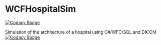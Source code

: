 # WCFHospitalSim

[![Codacy Badge](https://api.codacy.com/project/badge/Grade/96e47afda4944c738a119f6e1cc1edc2)](https://app.codacy.com/app/jose.esteves.mail/WCFHospitalSim?utm_source=github.com&utm_medium=referral&utm_content=JGEsteves89/WCFHospitalSim&utm_campaign=badger)

Simulation of the architecture of a hospital using C#/WFC/SQL and DICOM
[![Codacy Badge](https://api.codacy.com/project/badge/Grade/e11305ed717d43cb81842e62d419c627)](https://www.codacy.com/app/jose.esteves.mail/WCFHospitalSim?utm_source=github.com&amp;utm_medium=referral&amp;utm_content=JGEsteves89/WCFHospitalSim&amp;utm_campaign=Badge_Grade)

